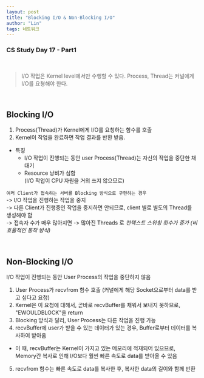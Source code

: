 ```yaml
---
layout: post
title: "Blocking I/O & Non-Blocking I/O"
author: "Lin"
tags: 네트워크 
---
```

### CS Study Day 17 - Part1

<br>

> I/O 작업은 Kernel level에서만 수행할 수 있다. Process, Thread는 커널에게 I/O를 요쳥해야 한다.

<br>

## Blocking I/O

1. Process(Thread)가 Kernel에게 I/O를 요청하는 함수를 호출
2. Kernel이 작업을 완료하면 작업 결과를 반환 받음.

- 특징 
    - I/O 작업이 진행되는 동안 user Process(Thread)는 자신의 작업을 중단한 채 대기
    - Resource 낭비가 심함 
    <br>(I/O 작업이 CPU 자원을 거의 쓰지 않으므로)


`여러 Client가 접속하는 서버를 Blocking 방식으로 구현하는 경우` <br>
-> I/O 작업을 진행하는 작업을 중지 <br>
-> 다른 Client가 진행중인 작업을 중지하면 안되므로, client 별로 별도의 Thread를 생성해야 함 <br>
-> 접속자 수가 매우 많아지면 
-> 많아진 Threads 로 *컨텍스트 스위칭 횟수가 증가 (비효율적인 동작 방식)*

<br>

## Non-Blocking I/O

I/O 작업이 진행되는 동안 User Process의 작업을 중단하지 않음

1. User Process가 recvfrom 함수 호출 (커널에게 해당 Socket으로부터 data를 받고 싶다고 요청)
2. Kernel은 이 요청에 대해서, 곧바로 recvBuffer를 채워서 보내지 못하므로, "EWOULDBLOCK"을 return
3. Blocking 방식과 달리, User Process는 다른 작업을 진행 가능
4. recvBuffer에 user가 받을 수 있는 데이터가 있는 경우, Buffer로부터 데이터를 복사하여 받아옴 <br>
- 이 때, recvBuffer는 Kernel이 가지고 있는 메모리에 적재되어 있으므로, Memory간 복사로 인해 I/O보다 훨씬 빠른 속도로 data를 받아올 수 있음
5. recvfrom 함수는 빠른 속도로 data를 복사한 후, 복사한 data의 길이와 함께 반환



